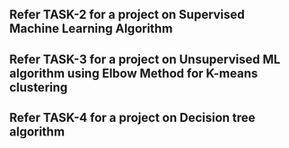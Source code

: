 ## Refer TASK-2 for a project on Supervised Machine Learning Algorithm
## Refer TASK-3 for a project on Unsupervised ML algorithm using Elbow Method for K-means clustering 
## Refer TASK-4 for a project on Decision tree algorithm 

